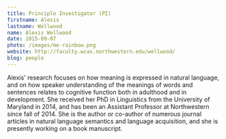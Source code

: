 ```yaml
---
title: Principle Investigator (PI)
firstname: Alexis
lastname: Wellwood
name: Alexis Wellwood
date: 2015-09-07
photo: /images/me-rainbow.png
website: http://faculty.wcas.northwestern.edu/wellwood/
blog: people
---
```


Alexis' research focuses on how meaning is expressed in natural language, and on how speaker understanding of the meanings of words and sentences relates to cognitive function both in adulthood and in development. She received her PhD in Linguistics from the University of Maryland in 2014, and has been an Assistant Professor at Northwestern since fall of 2014.  She is the author or co-author of numerous journal articles in natural language semantics and language acquisition, and she is presently working on a book manuscript. 